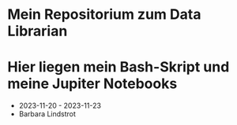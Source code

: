 # Mein Repositorium zum Data Librarian
# Hier liegen mein Bash-Skript und meine Jupiter Notebooks
- 2023-11-20 - 2023-11-23
- Barbara Lindstrot
